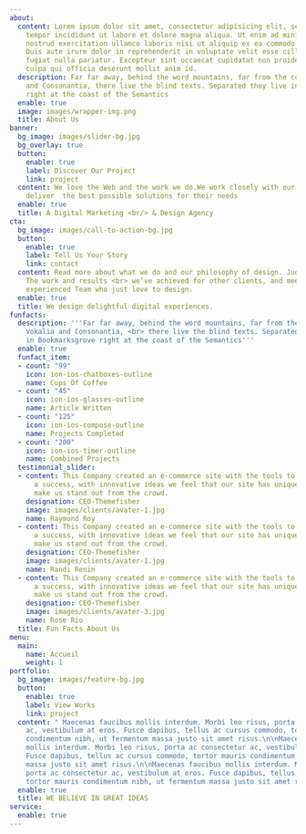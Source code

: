 ```yaml
---
about:
  content: Lorem ipsum dolor sit amet, consectetur adipisicing elit, sed do eiusmod
    tempor incididunt ut labore et dolore magna aliqua. Ut enim ad minim veniam, quis
    nostrud exercitation ullamco laboris nisi ut aliquip ex ea commodo consequat.
    Duis aute irure dolor in reprehenderit in voluptate velit esse cillum dolore eu
    fugiat nulla pariatur. Excepteur sint occaecat cupidatat non proident, sunt in
    culpa qui officia deserunt mollit anim id.
  description: Far far away, behind the word mountains, far from the countries Vokalia
    and Consonantia, there live the blind texts. Separated they live in Bookmarksgrove
    right at the coast of the Semantics
  enable: true
  image: images/wrapper-img.png
  title: About Us
banner:
  bg_image: images/slider-bg.jpg
  bg_overlay: true
  button:
    enable: true
    label: Discover Our Project
    link: project
  content: We love the Web and the work we do.We work closely with our clients to
    deliver  the best possible solutions for their needs
  enable: true
  title: A Digital Marketing <br/> & Design Agency
cta:
  bg_image: images/call-to-action-bg.jpg
  button:
    enable: true
    label: Tell Us Your Story
    link: contact
  content: Read more about what we do and our philosophy of design. Judge for yourself
    The work and results <br> we’ve achieved for other clients, and meet our highly
    experienced Team who just love to design.
  enable: true
  title: We design delightful digital experiences.
funfacts:
  description: '''Far far away, behind the word mountains, far from the countries
    Vokalia and Consonantia, <br> there live the blind texts. Separated they live
    in Bookmarksgrove right at the coast of the Semantics'''
  enable: true
  funfact_item:
  - count: "99"
    icon: ion-ios-chatboxes-outline
    name: Cups Of Coffee
  - count: "45"
    icon: ion-ios-glasses-outline
    name: Article Written
  - count: "125"
    icon: ion-ios-compose-outline
    name: Projects Completed
  - count: "200"
    icon: ion-ios-timer-outline
    name: Combined Projects
  testimonial_slider:
  - content: This Company created an e-commerce site with the tools to make our business
      a success, with innovative ideas we feel that our site has unique elements that
      make us stand out from the crowd.
    designation: CEO-Themefisher
    image: images/clients/avater-1.jpg
    name: Raymond Roy
  - content: This Company created an e-commerce site with the tools to make our business
      a success, with innovative ideas we feel that our site has unique elements that
      make us stand out from the crowd.
    designation: CEO-Themefisher
    image: images/clients/avater-1.jpg
    name: Randi Renin
  - content: This Company created an e-commerce site with the tools to make our business
      a success, with innovative ideas we feel that our site has unique elements that
      make us stand out from the crowd.
    designation: CEO-Themefisher
    image: images/clients/avater-3.jpg
    name: Rose Rio
  title: Fun Facts About Us
menu:
  main:
    name: Accueil
    weight: 1
portfolio:
  bg_image: images/feature-bg.jpg
  button:
    enable: true
    label: View Works
    link: project
  content: " Maecenas faucibus mollis interdum. Morbi leo risus, porta ac consectetur
    ac, vestibulum at eros. Fusce dapibus, tellus ac cursus commodo, tortor mauris
    condimentum nibh, ut fermentum massa justo sit amet risus.\n\nMaecenas faucibus
    mollis interdum. Morbi leo risus, porta ac consectetur ac, vestibulum at eros.
    Fusce dapibus, tellus ac cursus commodo, tortor mauris condimentum nibh, ut fermentum
    massa justo sit amet risus.\n\nMaecenas faucibus mollis interdum. Morbi leo risus,
    porta ac consectetur ac, vestibulum at eros. Fusce dapibus, tellus ac cursus commodo,
    tortor mauris condimentum nibh, ut fermentum massa justo sit amet risus. "
  enable: true
  title: WE BELIEVE IN GREAT IDEAS
service:
  enable: true
---
```

